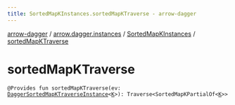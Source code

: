 ```yaml
---
title: SortedMapKInstances.sortedMapKTraverse - arrow-dagger
---
```


[arrow-dagger](../../index.html) / [arrow.dagger.instances](../index.html) / [SortedMapKInstances](index.html) / [sortedMapKTraverse](./sorted-map-k-traverse.html)

# sortedMapKTraverse

`@Provides fun sortedMapKTraverse(ev: `[`DaggerSortedMapKTraverseInstance`](../-dagger-sorted-map-k-traverse-instance/index.html)`<`[`K`](index.html#K)`>): Traverse<SortedMapKPartialOf<`[`K`](index.html#K)`>>`
